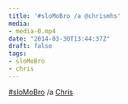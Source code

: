 ```yaml
---
title: '#sloMoBro /a @chrismhs'
media:
- media-0.mp4
date: "2014-03-30T13:44:37Z"
draft: false
tags:
- sloMoBro
- chris
---
```

[#sloMoBro](/tags/sloMoBro) /a [Chris](/tags/chris)
